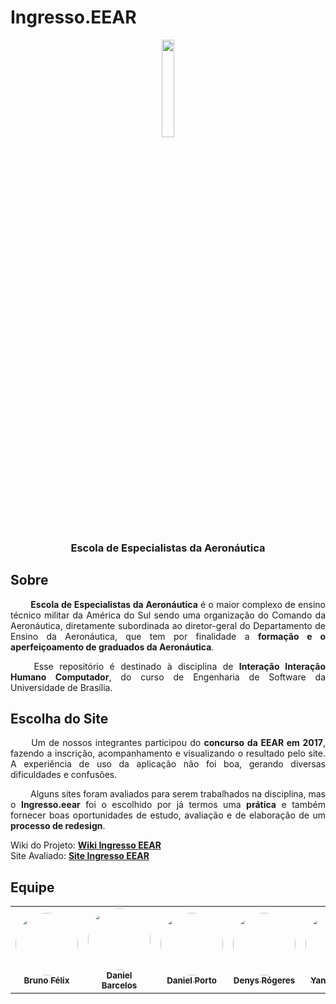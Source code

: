 # Ingresso.EEAR

<div align="center">
  <img width=20% align="center" src="https://github.com/Interacao-Humano-Computador/2020.2-Ingresso.eear/blob/main/docs/assets/imagens/logo_eear.png"/>
</div>

<h3 align="center">Escola de Especialistas da Aeronáutica</h3>

## Sobre

<p style="text-align: justify;">&emsp;&emsp; 
<strong>Escola de Especialistas da Aeronáutica</strong> é o maior complexo de ensino técnico militar da América do Sul sendo uma organização do Comando da Aeronáutica, diretamente subordinada ao diretor-geral do Departamento de Ensino da Aeronáutica, que tem por finalidade a <strong>formação e o aperfeiçoamento de graduados da Aeronáutica</strong>.
</p>

<p style="text-align: justify;">&emsp;&emsp;
Esse repositório é destinado à disciplina de <strong>Interação Interação Humano Computador</strong>, do curso de Engenharia de Software da Universidade de Brasília.
</p>

## Escolha do Site

<p style="text-align: justify;">&emsp;&emsp;
Um de nossos integrantes participou do <strong>concurso da EEAR em 2017</strong>, fazendo a inscrição, acompanhamento e visualizando o resultado pelo site. A experiência de uso da aplicação não foi boa, gerando diversas dificuldades e confusões.
</p>

<p style="text-align: justify;">&emsp;&emsp; 
Alguns sites foram avaliados para serem trabalhados na disciplina, mas o <strong>Ingresso.eear</strong> foi o escolhido por já termos uma <strong>prática</strong> e também fornecer boas oportunidades de estudo, avaliação e de elaboração de um <strong>processo de redesign</strong>.
</p>

Wiki do Projeto: [**Wiki Ingresso EEAR**](https://interacao-humano-computador.github.io/2020.2-Ingresso.eear/)<br>
Site Avaliado: [**Site Ingresso EEAR**](https://ingresso.eear.aer.mil.br/)

## Equipe

<table>
    <tr>
        <td align="center"><a href="https://github.com/Bruno-Felix"><img style="border-radius: 50%;" src="https://avatars2.githubusercontent.com/u/38890440?s=400&u=9c14ab68fc12dbeb25956056fe86bb075d138fa5&v=4" width="100px;" alt=""/><br /><sub><b>Bruno Félix</b></sub></a><br /><a href="https://github.com/Bruno-Felix"></a></td>
        <td align="center"><a href="https://github.com/daniel-bm"><img style="border-radius: 50%;" src="https://avatars1.githubusercontent.com/u/38585724?s=400&u=46d21bc14c3d1acce6829b8a96329d23f432549f&v=4" width="100px;" alt=""/><br /><sub><b>Daniel Barcelos</b></sub></a><br /><a href="https://github.com/daniel-bm"></a></td>
        <td align="center"><a href="https://github.com/DanielPortods"><img style="border-radius: 50%;" src="https://avatars3.githubusercontent.com/u/48573556?s=400&u=e1d90cb87288030c0fcb57a9b537dd88a77e1525&v=4" width="100px;" alt=""/><br /><sub><b>Daniel Porto</b></sub></a><br /><a href="https://github.com/DanielPortods"></a></td>
        <td align="center"><a href="https://github.com/DenysRogeres"><img style="border-radius: 50%;" src="https://avatars0.githubusercontent.com/u/54676096?s=400&u=7b70aa8d6bd5ef6edffcd43686e81beb60546027&v=4" width="100px;" alt=""/><br /><sub><b>Denys Rógeres</b></sub></a><br /><a href="https://github.com/DenysRogeres"></a></td>
        <td align="center"><a href="https://github.com/yandrade1305"><img style="border-radius: 50%;" src="https://avatars.githubusercontent.com/u/48693812?s=400&u=8900df16f139e72b10ad2387d1a5f33682ca0f0f&v=4" width="100px;" alt=""/><br /><sub><b>Yan Andrade</b></sub></a><br /><a href="https://github.com/yandrade1305"></a></td> 
    </tr>
</table>
